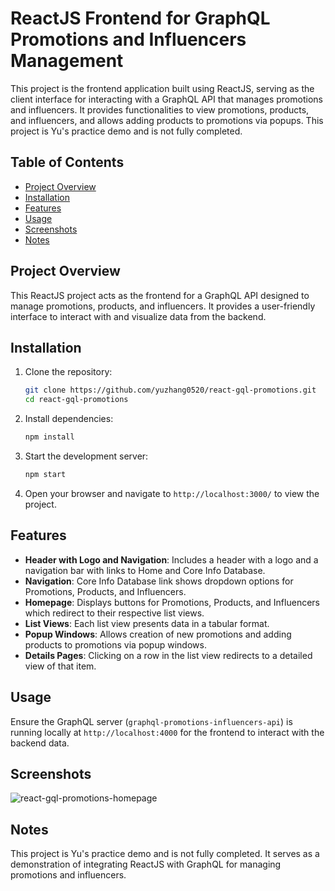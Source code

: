 # ReactJS Frontend for GraphQL Promotions and Influencers Management

This project is the frontend application built using ReactJS, serving as the client interface for interacting with a GraphQL API that manages promotions and influencers. It provides functionalities to view promotions, products, and influencers, and allows adding products to promotions via popups. This project is Yu's practice demo and is not fully completed.

## Table of Contents

- [Project Overview](#project-overview)
- [Installation](#installation)
- [Features](#features)
- [Usage](#usage)
- [Screenshots](#screenshots)
- [Notes](#notes)

## Project Overview
This ReactJS project acts as the frontend for a GraphQL API designed to manage promotions, products, and influencers. It provides a user-friendly interface to interact with and visualize data from the backend.

## Installation
1. Clone the repository:
   ```bash
   git clone https://github.com/yuzhang0520/react-gql-promotions.git
   cd react-gql-promotions

2. Install dependencies:
   ```bash
   npm install

3. Start the development server:
   ```bash
   npm start

4. Open your browser and navigate to `http://localhost:3000/` to view the project.

## Features
- **Header with Logo and Navigation**: Includes a header with a logo and a navigation bar with links to Home and Core Info Database.
- **Navigation**: Core Info Database link shows dropdown options for Promotions, Products, and Influencers.
- **Homepage**: Displays buttons for Promotions, Products, and Influencers which redirect to their respective list views.
- **List Views**: Each list view presents data in a tabular format.
- **Popup Windows**: Allows creation of new promotions and adding products to promotions via popup windows.
- **Details Pages**: Clicking on a row in the list view redirects to a detailed view of that item.

## Usage
Ensure the GraphQL server (`graphql-promotions-influencers-api`) is running locally at `http://localhost:4000` for the frontend to interact with the backend data.

## Screenshots
![react-gql-promotions-homepage](https://github.com/yuzhang0520/react-gql-promotions/assets/129474110/fe645a08-94ee-4d3f-ad57-cbd728c18b89)


## Notes
This project is Yu's practice demo and is not fully completed. It serves as a demonstration of integrating ReactJS with GraphQL for managing promotions and influencers.   


